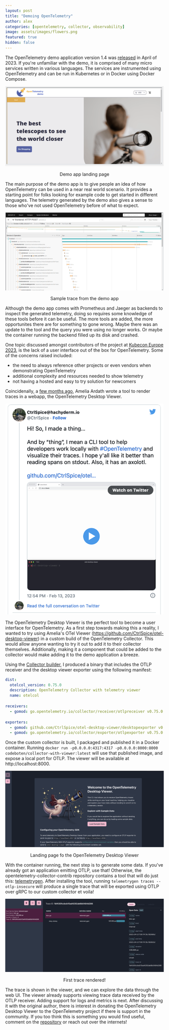 ```yaml
---
layout: post
title: "Demoing OpenTelemetry"
author: alex
categories: [opentelemetry, collector, observability]
image: assets/images/flowers.png
featured: true
hidden: false
---
```


The OpenTelemetry demo application version 1.4 was [released](https://opentelemetry.io/blog/2023/demo-birthday/) in April of 2023. If you're unfamiliar with the demo, it is comprised of many micro services written in various languages. The services are instrumented using OpenTelemetry and can be run in Kubernetes or in Docker using Docker Compose.

![demo-landing-page](/assets/images/demo-1.png)
<center>Demo app landing page</center>

The main purpose of the demo app is to give people an idea of how OpenTelemetry can be used in a near real world scenario. It provides a starting point for folks looking for example code to get started in different languages. The telemetry generated by the demo also gives a sense to those who've not used OpenTelemetry before of what to expect.

![example-trace](/assets/images/demo-2.png)
<center>Sample trace from the demo app</center>

Although the demo app comes with Prometheus and Jaeger as backends to inspect the generated telemetry, doing so requires some knowledge of these tools before it can be useful. The more tools are added, the more opportunites there are for something to gone wrong. Maybe there was an update to the tool and the query you were using no longer works. Or maybe the container running the backend filled up its disk and crashed.

One topic discussed amongst contributors of the project at [Kubecon Europe 2023](https://events.linuxfoundation.org/kubecon-cloudnativecon-europe/), is the lack of a user interface out of the box for OpenTelemetry. Some of the concerns raised included:

* the need to always reference other projects or even vendors when demonstrating OpenTelemetry
* additional complexity and resources needed to show telemetry
* not having a hosted and easy to try solution for newcomers

Coincidenally, a [few months ago](https://twitter.com/CtrlSpice/status/1625237117055143936), Amelia Ardath wrote a tool to render traces in a webapp, the OpenTelemetry Desktop Viewer.

![demo-landing-page](/assets/images/demo-3.png)

The OpenTelemetry Desktop Viewer is the perfect tool to become a user interface for OpenTelemetry. As a first step towards making this a reality, I wanted to try using Amelia's OTel Viewer (https://github.com/CtrlSpice/otel-desktop-viewer) in a custom build of the OpenTelemetry Collector. This would allow anyone wanting to try it out to add it to their collector themselves. Additionally, making it a component that could be added to the collector would make adding it to the demo application a breeze.

Using the [Collector builder](https://opentelemetry.io/docs/collector/custom-collector/), I produced a binary that includes the OTLP receiver and the desktop viewer exporter using the following manifest:

```yaml
dist:
  otelcol_version: 0.75.0
  description: OpenTelemetry Collector with telemetry viewer
  name: otelcol

receivers:
  - gomod: go.opentelemetry.io/collector/receiver/otlpreceiver v0.75.0

exporters:
  - gomod: github.com/CtrlSpice/otel-desktop-viewer/desktopexporter v0.0.0-20230427050052-c878f5ca8151
  - gomod: go.opentelemetry.io/collector/exporter/otlpexporter v0.75.0
```

Once the custom collector is built, I packaged and published it in a Docker container. Running `docker run -p0.0.0.0:4317:4317 -p0.0.0.0:8000:8000  codeboten/collector-with-viewer:latest` will use that published image, and expose a local port for OTLP. The viewer will be available at http://localhost:8000.

![viewer-landing-page](/assets/images/demo-4.png)
<center>Landing page fo the OpenTelemetry Desktop Viewer</center>

With the container running, the next step is to generate some data. If you've already got an application emitting OTLP, use that! Otherwise, the opentelemetry-collector-contrib repository contains a tool that will do just this: [telemetrygen](https://github.com/open-telemetry/opentelemetry-collector-contrib/tree/main/cmd/telemetrygen). After installing the tool, running `telemetrygen traces --otlp-insecure` will produce a single trace that will be exported using OTLP over gRPC to our custom collector et voila!

![viewer-with-telemetry](/assets/images/demo-5.png)
<center>First trace rendered!</center>

The trace is shown in the viewer, and we can explore the data through the web UI. The viewer already supports viewing trace data received by the OTLP receiver. Adding support for logs and metrics is next. After discussing it with the original author, there is interest in donating the OpenTelemetry Desktop Viewer to the OpenTelemetry project if there is support in the community. If you too think this is something you would find useful, comment on the [repository](https://github.com/CtrlSpice/otel-desktop-viewer) or reach out over the internets!
